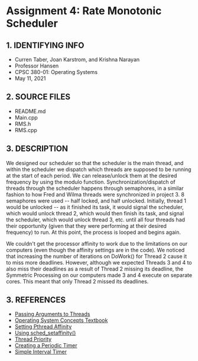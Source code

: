 # Assignment 4: Rate Monotonic Scheduler

## 1. IDENTIFYING INFO
- Curren Taber, Joan Karstrom, and Krishna Narayan
- Professor Hansen
- CPSC 380-01: Operating Systems
- May 11, 2021

## 2. SOURCE FILES
- README.md
- Main.cpp
- RMS.h
- RMS.cpp

## 3. DESCRIPTION

We designed our scheduler so that the scheduler is the main thread, and within the scheduler we dispatch which threads are supposed to be running at the start of each period. We can release/unlock them at the desired frequency by using the modulo function. Synchronization/dispatch of threads through the scheduler happens through semaphores, in a similar fashion to how Fred and Wilma threads were synchronized in project 3. 8 semaphores were used -- half locked, and half unlocked. Initially, thread 1 would be unlocked -- as it finished its task, it would signal the scheduler, which would unlock thread 2, which would then finish its task, and signal the scheduler, which would unlock thread 3, etc. until all four threads had their opportunity (given that they were performing at their desired frequency) to run. At this point, the process is looped and begins again.

We couldn't get the processor affinity to work due to the limitations on our computers (even though the affinity settings are in the code). We noticed that increasing the number of iterations on DoWork() for Thread 2 cause it to miss more deadlines. However, although we expected Threads 3 and 4 to also miss their deadlines as a result of Thread 2 missing its deadline, the Symmetric Processing on our computers made 3 and 4 execute on separate cores. This meant that only Thread 2 missed its deadlines.

## 3. REFERENCES
- [Passing Arguments to Threads](https://courses.engr.illinois.edu/cs241/fa2010/ppt/10-pthread-examples.pdf)
- [Operating System Concepts Textbook](http://www.nastooh.com/teaching/Silberschatz_Operating_System_Concepts_10e_2018.pdf)
- [Setting Pthread Affinity](https://man7.org/linux/man-pages/man3/pthread_setaffinity_np.3.html)
- [Using sched_setaffinity()](https://stackoverflow.com/questions/10490756/how-to-use-sched-getaffinity-and-sched-setaffinity-in-linux-from-c)
- [Thread Priority](http://www.yonch.com/tech/82-linux-thread-priority)
- [Creating a Periodic Timer](https://katastrophos.net/symbian-dev/GUID-B4039418-6499-555D-AC24-9B49161299F2.html)
- [Simple Interval Timer](http://web.cs.wpi.edu/~claypool/courses/525-S01/projects/proj2/setitimer.c)
